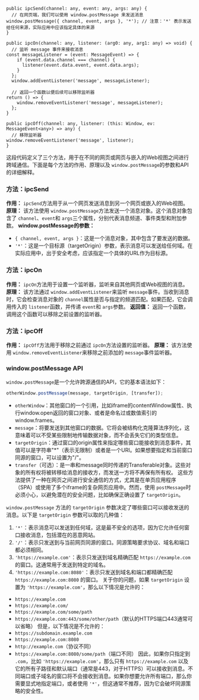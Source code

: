 ```
public ipcSend(channel: any, event: any, args: any) {
  // 在网页端，我们可以使用 window.postMessage 来发送消息
window.postMessage({ channel, event, args }, '*'); // 注意：'*' 表示发送给任何来源，实际应用中应该指定具体的来源
}

public ipcOn(channel: any, listener: (arg0: any, arg1: any) => void) {
  // 监听 message 事件来接收消息
const messageListener = (event: MessageEvent) => {
    if (event.data.channel === channel) {
      listener(event.data.event, event.data.args);
    }
  };
  window.addEventListener('message', messageListener);

  // 返回一个函数以便后续可以移除监听器
return () => {
    window.removeEventListener('message', messageListener);
  };
}

public ipcOff(channel: any, listener: (this: Window, ev: MessageEvent<any>) => any) {
  // 移除监听器
window.removeEventListener('message', listener);
}
```


这段代码定义了三个方法，用于在不同的网页或网页与嵌入的Web视图之间进行跨域通信。下面是每个方法的作用、原理以及 `window.postMessage`的参数和API的详细解释。

### 方法：ipcSend

**作用：**
`ipcSend`方法用于从一个网页发送消息到另一个网页或嵌入的Web视图。
**原理：**
该方法使用 `window.postMessage`方法发送一个消息对象。这个消息对象包含了 `channel`、`event`和 `args`三个属性，分别代表消息频道、事件类型和附加参数。
**window.postMessage的参数：**

- `{ channel, event, args }`：这是一个消息对象，其中包含了要发送的数据。
- `'*'`：这是一个目标源（targetOrigin）参数，表示消息可以发送给任何域。在实际应用中，出于安全考虑，应该指定一个具体的URL作为目标源。

### 方法：ipcOn

**作用：**
`ipcOn`方法用于设置一个监听器，监听来自其他网页或Web视图的消息。
**原理：**
该方法通过 `window.addEventListener`来监听 `message`事件。当收到消息时，它会检查消息对象的 `channel`属性是否与指定的频道匹配。如果匹配，它会调用传入的 `listener`函数，并传递 `event`和 `args`参数。
**返回值：**
返回一个函数，调用这个函数可以移除之前设置的监听器。

### 方法：ipcOff

**作用：**
`ipcOff`方法用于移除之前通过 `ipcOn`方法设置的监听器。
**原理：**
该方法使用 `window.removeEventListener`来移除之前添加的 `message`事件监听器。

### window.postMessage API

`window.postMessage`是一个允许跨源通信的API，它的基本语法如下：

```javascript
otherWindow.postMessage(message, targetOrigin, [transfer]);
```

- `otherWindow`：其他窗口的一个引用，比如iframe的contentWindow属性、执行window.open返回的窗口对象、或者是命名过或数值索引的window.frames。
- `message`：将要发送到其他窗口的数据。它将会被结构化克隆算法序列化，这意味着可以不受某些限制地传输数据对象，而不会丢失它们的类型信息。
- `targetOrigin`：通过窗口的origin属性来指定哪些窗口能接收到消息事件，其值可以是字符串"*"（表示无限制）或者是一个URI。如果想要指定和当前窗口同源的窗口，可以设置为"/"。
- `transfer`（可选）：是一串和message同时传递的Transferable对象。这些对象的所有权将被转移给消息的接收方，而发送一方将不再保有所有权。
  这些方法提供了一种在网页之间进行安全通信的方式，尤其是在单页应用程序（SPA）或使用了多个iframe的复杂网页应用中。然而，使用 `postMessage`时必须小心，以避免潜在的安全问题，比如确保正确设置了 `targetOrigin`。


`window.postMessage` 方法的 `targetOrigin` 参数决定了哪些窗口可以接收发送的消息。以下是 `targetOrigin` 参数可以取的几种值：

1. `'*'`：表示消息可以发送到任何域，这是最不安全的选项，因为它允许任何窗口接收消息，包括潜在的恶意网站。
2. `'/'`：表示只发送到与当前网页同源的窗口。同源策略要求协议、域名和端口都必须相同。
3. `'https://example.com'`：表示只发送到域名精确匹配 `https://example.com` 的窗口。这通常用于发送到特定的域名。
4. `'https://example.com:8080'`：表示只发送到域名和端口都精确匹配 `https://example.com:8080` 的窗口。
   关于你的问题，如果 `targetOrigin` 设置为 `'https://example.com'`，那么以下情况是允许的：

- `https://example.com`
- `https://example.com/`
- `https://example.com/some/path`
- `https://example.com:443/some/other/path`（默认的HTTPS端口443通常可以省略）
  但是，以下情况是不允许的：
- `https://subdomain.example.com`
- `https://example.com:8080`
- `http://example.com`（协议不同）
- `https://example.com:8080/some/path`（端口不同）
  因此，如果你只指定到 `.com`，比如 `'https://example.com'`，那么只有 `https://example.com` 以及它的所有子路径和默认端口（通常是443，对于HTTPS）可以接收到消息。不同端口或子域名的窗口将不会接收到消息。如果你想要允许所有端口，那么你需要显式地指定端口，或者使用 `'*'`，但这通常不推荐，因为它会破坏同源策略的安全性。
